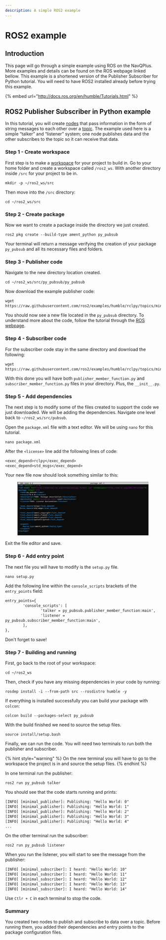 ```yaml
---
description: A simple ROS2 example
---
```


# ROS2 example

## Introduction

This page will go through a simple example using ROS on the NavQPlus.  More examples and details can be found on the ROS webpage linked bellow. This example is a shortened version of the Publisher Subscriber for Python tutorial. You will need to have ROS2 installed already before trying this example.&#x20;

{% embed url="http://docs.ros.org/en/humble/Tutorials.html" %}

## ROS2 Publisher Subscriber in Python example

In this tutorial, you will create [nodes](http://docs.ros.org/en/humble/Tutorials/Beginner-CLI-Tools/Understanding-ROS2-Nodes/Understanding-ROS2-Nodes.html) that pass information in the form of string messages to each other over a [topic](http://docs.ros.org/en/humble/Tutorials/Beginner-CLI-Tools/Understanding-ROS2-Topics/Understanding-ROS2-Topics.html). The example used here is a simple “talker” and “listener” system; one node publishes data and the other subscribes to the topic so it can receive that data.

### Step 1 - Create workspace

First step is to make a [workspace](http://docs.ros.org/en/humble/Tutorials/Beginner-Client-Libraries/Creating-A-Workspace/Creating-A-Workspace.html#new-directory) for your project to build in. Go to your home folder and create a workspace called `/ros2_ws`. With another directory inside `/src` for your project to be in.

```
mkdir -p ~/ros2_ws/src
```

Then move into the `/src` directory:

```
cd ~/ros2_ws/src
```

### Step 2 - Create package

Now we want to create a package inside the directory we just created.

```
ros2 pkg create --build-type ament_python py_pubsub
```

Your terminal will return a message verifying the creation of your package `py_pubsub` and all its necessary files and folders.

### Step 3 - Publisher code

Navigate to the new directory location created.&#x20;

```
cd ~/ros2_ws/src/py_pubsub/py_pubsub
```

Now download the example publisher code:

```
wget https://raw.githubusercontent.com/ros2/examples/humble/rclpy/topics/minimal_publisher/examples_rclpy_minimal_publisher/publisher_member_function.py
```

You should now see a new file located in the `py_pubsub` directory. To understand more about the code, follow the tutorial through the [ROS webpage](http://docs.ros.org/en/humble/Tutorials/Beginner-Client-Libraries/Writing-A-Simple-Py-Publisher-And-Subscriber.html).

### Step 4 - Subscriber code

For the subscriber code stay in the same directory and download the following:

```
wget https://raw.githubusercontent.com/ros2/examples/humble/rclpy/topics/minimal_subscriber/examples_rclpy_minimal_subscriber/subscriber_member_function.py
```

With this done you will have both `publisher_member_function.py` and `subscriber_member_function.py` files in your directory. Plus, the `__init__.py`.

### Step 5 - Add dependencies

The next step is to modify some of the files created to support the code we just downloaded. We will be adding the dependencies. Navigate one level back to `~/ros2_ws/src/pubsub`.

Open the `package.xml` file with a text editor. We will be using `nano` for this tutorial.

```
nano package.xml
```

After the `<license>` line add the following lines of code:

```
<exec_depend>rclpy</exec_depend>
<exec_depend>std_msgs</exec_depend>
```

Your new file now should look something similar to this:

<figure><img src="../../../.gitbook/assets/image (30).png" alt=""><figcaption></figcaption></figure>

Exit the file editor and save.

### Step 6 - Add entry point

&#x20;The next file you will have to modify is the `setup.py` file.&#x20;

```
nano setup.py
```

Add the following line within the `console_scripts` brackets of the `entry_points` field:

```
entry_points={
        'console_scripts': [
                'talker = py_pubsub.publisher_member_function:main',
                'listener = py_pubsub.subscriber_member_function:main',
        ],
},
```

Don't forget to save!

### Step 7 - Building and running

First, go back to the root of your workspace:

```
cd ~/ros2_ws
```

Then, check if you have any missing dependencies in your code by running:

```
rosdep install -i --from-path src --rosdistro humble -y
```

If everything is installed successfully you can build your package with `colcon`:

```
colcon build --packages-select py_pubsub
```

With the build finished we need to source the setup files.&#x20;

```
source install/setup.bash
```

Finally, we can run the code. You will need two terminals to run both the publisher and subscriber.&#x20;

{% hint style="warning" %}
On the new terminal you will have to go to the workspace the project is in and source the setup files.
{% endhint %}

In one terminal run the publisher:

```
ros2 run py_pubsub talker
```

You should see that the code starts running and prints:

```
[INFO] [minimal_publisher]: Publishing: "Hello World: 0"
[INFO] [minimal_publisher]: Publishing: "Hello World: 1"
[INFO] [minimal_publisher]: Publishing: "Hello World: 2"
[INFO] [minimal_publisher]: Publishing: "Hello World: 3"
[INFO] [minimal_publisher]: Publishing: "Hello World: 4"
...
```

On the other terminal run the subscriber:

```
ros2 run py_pubsub listener
```

When you run the listener, you will start to see the message from the publisher:

```
[INFO] [minimal_subscriber]: I heard: "Hello World: 10"
[INFO] [minimal_subscriber]: I heard: "Hello World: 11"
[INFO] [minimal_subscriber]: I heard: "Hello World: 12"
[INFO] [minimal_subscriber]: I heard: "Hello World: 13"
[INFO] [minimal_subscriber]: I heard: "Hello World: 14"
```

Use `Ctlr + C` in each terminal to stop the code.

### &#x20;Summary

You created two nodes to publish and subscribe to data over a topic. Before running them, you added their dependencies and entry points to the package configuration files.
